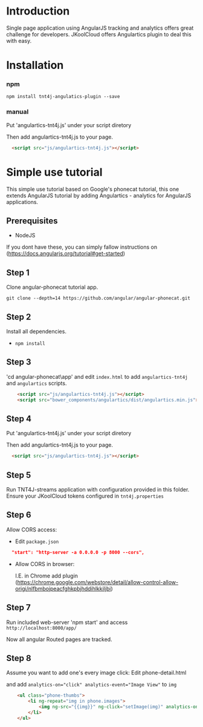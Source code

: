 # Introduction 

Single page application using AngularJS tracking and analytics offers great challenge for developers. JKoolCloud offers
Angulartics plugin to deal this with easy.

# Installation

### npm

```shell
npm install tnt4j-angulatics-plugin --save
```

### manual

Put 'angulartics-tnt4j.js' under your script diretory

Then add angulartics-tnt4j.js to your page.

```html
  <script src="js/angulartics-tnt4j.js"></script>
```


# Simple use tutorial

This simple use tutorial based on Google's phonecat tutorial, this one extends AngularJS tutorial by adding
Angulartics - analytics for AngularJS applications.

## Prerequisites

* NodeJS

If you dont have these, you can simply fallow instructions on (https://docs.angularjs.org/tutorial#get-started)
	
## Step 1
	
Clone angular-phonecat tutorial app.
	
`git clone --depth=14 https://github.com/angular/angular-phonecat.git`

## Step 2

Install all dependencies.
	
* `npm install`

## Step 3
	
'cd angular-phonecat\app\' and edit `index.html` to add `angulartics-tnt4j` and `angulartics` scripts.
	
```html
    <script src="js/angulartics-tnt4j.js"></script>
	<script src="bower_components/angulartics/dist/angulartics.min.js"></script>
```
	
## Step 4

Put 'angulartics-tnt4j.js' under your script diretory

Then add angulartics-tnt4j.js to your page.

```html
  <script src="js/angulartics-tnt4j.js"></script>
```
	
## Step 5

Run TNT4J-streams application with configuration provided in this folder. Ensure your JKoolCloud tokens configured in
`tnt4j.properties`
	
## Step 6
	
Allow CORS access:
* Edit `package.json`

```json
  "start": "http-server -a 0.0.0.0 -p 8000 --cors",
```

* Allow CORS in browser:

    I.E. in Chrome add plugin (https://chrome.google.com/webstore/detail/allow-control-allow-origi/nlfbmbojpeacfghkpbjhddihlkkiljbi)
	
## Step 7
	
Run included web-server 'npm start' and access `http://localhost:8000/app/`
	
Now all angular Routed pages are tracked.
	
	
## Step 8

Assume you want to add one's every image click:
Edit phone-detail.html
	
and add `analytics-on="click" analytics-event="Image View"` to `img`
	
```html
    <ul class="phone-thumbs">
        <li ng-repeat="img in phone.images">
            <img ng-src="{{img}}" ng-click="setImage(img)" analytics-on="click" analytics-event="Image View">
        </li>
    </ul>
```

	